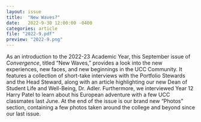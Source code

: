 ```yaml
---
layout: issue
title:  "New Waves?"
date:   2022-9-30 12:00:00 -0400
categories: article
file: "2022-9.pdf"
preview: "2022-9.png"
---
```


As an introduction to the 2022-23 Academic Year, this September issue of *Convergence*, titled “New Waves,” provides a look into the new experiences, new faces, and new beginnings in the UCC Community. It features a collection of short-take interviews with the Portfolio Stewards and the Head Steward, along with an article highlighting our new Dean of Student Life and Well-Being, Dr. Adler. Furthermore, we interviewed Year 12 Harry Patel to learn about his European adventure with a few UCC classmates last June. At the end of the issue is our brand new “Photos” section, containing a few photos taken around the college and beyond since our last issue.